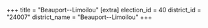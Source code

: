 +++
title = "Beauport--Limoilou"
[extra]
election_id = 40
district_id = "24007"
district_name = "Beauport--Limoilou"
+++
